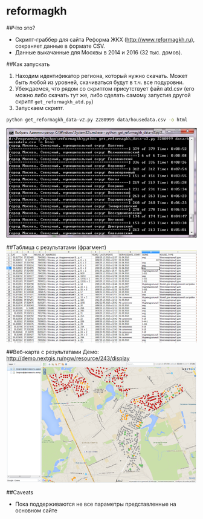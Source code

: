 reformagkh
==========

##Что это?
* Скрипт-граббер для сайта Реформа ЖКХ (http://www.reformagkh.ru), сохраняет данные в формате CSV.
* Данные выкачанные для Москвы в 2014 и 2016 (32 тыс. домов).

##Как запускать

1. Находим идентификатор региона, который нужно скачать. Может быть любой из уровней, скачиваться будут в т.ч. все подуровни.
2. Убеждаемся, что рядом со скриптом присутствует файл atd.csv (его можно либо скачать тут же, либо сделать самому запустив другой скрипт `get_reformagkh_atd.py`)
3. Запускаем скрипт. 

```bash
python get_reformagkh_data-v2.py 2280999 data/housedata.csv -o html
```

![Example3](/img/running.png)

##Таблица с результатами (фрагмент)
![Example1](/img/table.png)

##Веб-карта с результатами
Демо: http://demo.nextgis.ru/ngw/resource/243/display
![Example2](/img/map.png)

##Caveats

* Пока поддерживаются не все параметры представленные на основном сайте
